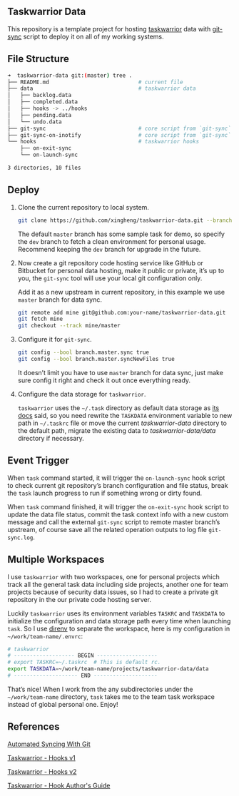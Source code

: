 ## Taskwarrior Data

This repository is a template project for hosting [taskwarrior](https://taskwarrior.org/) data with [git-sync](https://github.com/simonthum/git-sync) script to deploy it on all of my working systems.



## File Structure

```bash
➜  taskwarrior-data git:(master) tree .
├── README.md                            # current file
├── data                                 # taskwarrior data
│   ├── backlog.data
│   ├── completed.data
│   ├── hooks -> ../hooks
│   ├── pending.data
│   └── undo.data
├── git-sync                             # core script from `git-sync`
├── git-sync-on-inotify                  # core script from `git-sync`
└── hooks                                # taskwarrior hooks
    ├── on-exit-sync
    └── on-launch-sync

3 directories, 10 files
```



## Deploy

1. Clone the current repository to local system.

   ```bash
   git clone https://github.com/xingheng/taskwarrior-data.git --branch dev
   ```

   The default `master` branch has some sample task for demo, so specify the `dev` branch to fetch a clean environment for personal usage. Recommend keeping the `dev` branch for upgrade in the future.

2. Now create a git repository code hosting service like GitHub or Bitbucket for personal data hosting, make it public or private, it’s up to you, the `git-sync` tool will use your local git configuration only.

    Add it as a new upstream in current repository, in this example we use `master` branch for data sync.

    ```bash
    git remote add mine git@github.com:your-name/taskwarrior-data.git
    git fetch mine
    git checkout --track mine/master
    ```

3. Configure it for `git-sync`.

    ```bash
    git config --bool branch.master.sync true
    git config --bool branch.master.syncNewFiles true
    ```

    It doesn’t limit you have to use `master` branch for data sync, just make sure config it right and check it out once everything ready.

4. Configure the data storage for `taskwarrior`.

    `taskwarrior` uses the `~/.task` directory as default data storage as [its docs](https://taskwarrior.org/docs/introduction.html) said, so you need rewrite the `TASKDATA` environment variable to new path in `~/.taskrc` file or move the current *taskwarrior-data* directory to the default path, migrate the existing data to *taskwarrior-data/data* directory if necessary.



## Event Trigger

When `task` command started, it will trigger the `on-launch-sync` hook script to check current git repository’s branch configuration and file status, break the `task` launch progress to run if something wrong or dirty found.

When `task` command finished, it will trigger the `on-exit-sync` hook script to update the data file status, commit the task context info with a new custom message and call the external `git-sync` script to remote master branch’s upstream, of course save all the related operation outputs to log file `git-sync.log`.



## Multiple Workspaces

I use `taskwarrior` with two workspaces, one for personal projects which track all the general task data including side projects, another one for team projects because of security data issues, so I had to create a private git repository in the our private code hosting server.

Luckily `taskwarrior` uses its environment variables `TASKRC` and `TASKDATA` to initialize the configuration and data storage path every time when launching `task`. So I use [direnv](https://direnv.net/) to separate the workspace, here is my configuration in `~/work/team-name/.envrc`:

```bash
# taskwarrior
# ------------------- BEGIN -------------------
# export TASKRC=~/.taskrc  # This is default rc.
export TASKDATA=~/work/team-name/projects/taskwarrior-data/data
# -------------------- END --------------------
```

That’s nice! When I work from the any subdirectories under the `~/work/team-name` directory, `task` takes me to the team task workspace instead of global personal one. Enjoy!



## References

[Automated Syncing With Git](https://worthe-it.co.za/blog/2016-08-13-automated-syncing-with-git.html)

[Taskwarrior - Hooks v1](https://taskwarrior.org/docs/hooks.html)

[Taskwarrior - Hooks v2](https://taskwarrior.org/docs/hooks2.html)

[Taskwarrior - Hook Author's Guide](https://taskwarrior.org/docs/hooks_guide.html)


